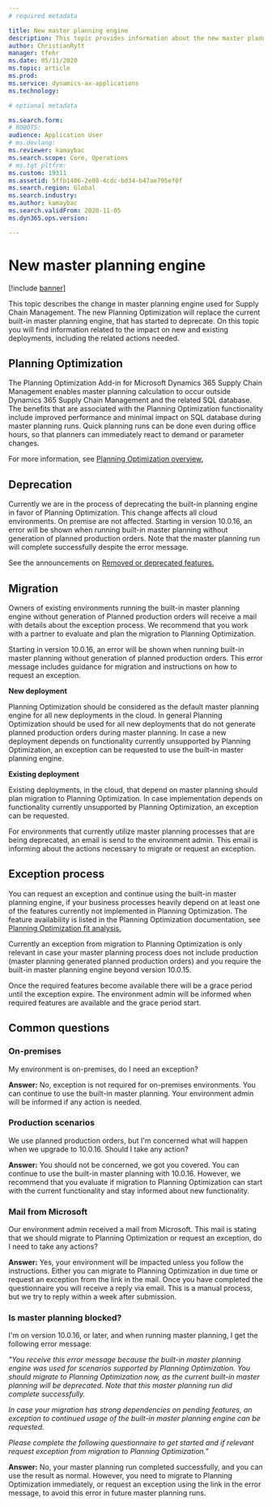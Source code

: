 ```yaml
---
# required metadata

title: New master planning engine
description: This topic provides information about the new master planning engine and the migration needed. 
author: ChristianRytt
manager: tfehr
ms.date: 05/11/2020
ms.topic: article
ms.prod: 
ms.service: dynamics-ax-applications
ms.technology: 

# optional metadata

ms.search.form: 
# ROBOTS: 
audience: Application User
# ms.devlang: 
ms.reviewer: kamaybac
ms.search.scope: Core, Operations
# ms.tgt_pltfrm: 
ms.custom: 19311
ms.assetid: 5ffb1486-2e08-4cdc-bd34-b47ae795ef0f
ms.search.region: Global
ms.search.industry: 
ms.author: kamaybac
ms.search.validFrom: 2020-11-05
ms.dyn365.ops.version: 

---
```


# New master planning engine

[!include [banner](../includes/banner.md)]

This topic describes the change in master planning engine used for Supply Chain Management. The new Planning Optimization will replace the current built-in master planning engine, that has started to deprecate. On this topic you will find information related to the impact on new and existing deployments, including the related actions needed.

## Planning Optimization

The Planning Optimization Add-in for Microsoft Dynamics 365 Supply Chain Management enables master planning calculation to occur outside Dynamics 365 Supply Chain Management and the related SQL database. The benefits that are associated with the Planning Optimization functionality include improved performance and minimal impact on SQL database during master planning runs. Quick planning runs can be done even during office hours, so that planners can immediately react to demand or parameter changes.

For more information, see [Planning Optimization overview.](https://docs.microsoft.com/dynamics365/supply-chain/master-planning/planning-optimization/planning-optimization-overview)

## Deprecation

Currently we are in the process of deprecating the built-in planning engine in favor of Planning Optimization. This change affects all cloud environments. On premise are not affected. Starting in version 10.0.16, an error will be shown when running built-in master planning without generation of planned production orders. Note that the master planning run will complete successfully despite the error message.

See the announcements on [Removed or deprecated features.](https://docs.microsoft.com/dynamics365/supply-chain/get-started/removed-deprecated-features-scm-updates#use-of-built-in-supply-chain-management-master-planning-engine-for-manufacturing-scenarios)

## Migration

Owners of existing environments running the built-in master planning engine without generation of Planned production orders will receive a mail with details about the exception process. We recommend that you work with a partner to evaluate and plan the migration to Planning Optimization.

Starting in version 10.0.16, an error will be shown when running built-in master planning without generation of planned production orders. This error message includes guidance for migration and instructions on how to request an exception.

**New deployment**

Planning Optimization should be considered as the default master planning engine for all new deployments in the cloud. In general Planning Optimization should be used for all new deployments that do not generate planned production orders during master planning. In case a new deployment depends on functionality currently unsupported by Planning Optimization, an exception can be requested to use the built-in master planning engine.

**Existing deployment**

Existing deployments, in the cloud, that depend on master planning should plan migration to Planning Optimization. In case implementation depends on functionality currently unsupported by Planning Optimization, an exception can be requested.

For environments that currently utilize master planning processes that are being deprecated, an email is send to the environment admin. This email is informing about the actions necessary to migrate or request an exception.

## Exception process

You can request an exception and continue using the built-in master planning engine, if your business processes heavily depend on at least one of the features currently not implemented in Planning Optimization. The feature availability is listed in the Planning Optimization documentation, see [Planning Optimization fit analysis.](https://docs.microsoft.com/dynamics365/supply-chain/master-planning/planning-optimization/planning-optimization-fit-analysis)

Currently an exception from migration to Planning Optimization is only relevant in case your master planning process does not include production (master planning generated planned production orders) and you require the built-in master planning engine beyond version 10.0.15.

Once the required features become available there will be a grace period until the exception expire. The environment admin will be informed when required features are available and the grace period start.

## Common questions

### On-premises
My environment is on-premises, do I need an exception?

**Answer:** No, exception is not required for on-premises environments. You can continue to use the built-in master planning. Your environment admin will be informed if any action is needed.

### Production scenarios
We use planned production orders, but I&#39;m concerned what will happen when we upgrade to 10.0.16. Should I take any action?

**Answer:** You should not be concerned, we got you covered. You can continue to use the built-in master planning with 10.0.16. However, we recommend that you evaluate if migration to Planning Optimization can start with the current functionality and stay informed about new functionality.

### Mail from Microsoft
Our environment admin received a mail from Microsoft. This mail is stating that we should migrate to Planning Optimization or request an exception, do I need to take any actions?

**Answer:** Yes, your environment will be impacted unless you follow the instructions. Either you can migrate to Planning Optimization in due time or request an exception from the link in the mail. Once you have completed the questionnaire you will receive a reply via email. This is a manual process, but we try to reply within a week after submission.

### Is master planning blocked?
I'm on version 10.0.16, or later, and when running master planning, I get the following error message:

_&quot;You receive this error message because the built-in master planning engine was used for scenarios supported by Planning Optimization. You should migrate to Planning Optimization now, as the current built-in master planning will be deprecated. Note that this master planning run did complete successfully._

_In case your migration has strong dependencies on pending features, an exception to continued usage of the built-in master planning engine can be requested._

_Please complete the following questionnaire to get started and if relevant request exception from migration to Planning Optimization.&quot;_

**Answer:** No, your master planning run completed successfully, and you can use the result as normal. However, you need to migrate to Planning Optimization immediately, or request an exception using the link in the error message, to avoid this error in future master planning runs.
